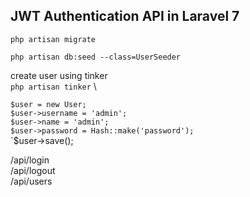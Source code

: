 ## JWT Authentication API in Laravel 7  

`php artisan migrate`

`php artisan db:seed --class=UserSeeder`

create user using tinker \
`php artisan tinker` \

`$user = new User;` \
`$user->username = 'admin';` \
`$user->name = 'admin';`\
`$user->password = Hash::make('password');`\
`$user->save();


/api/login \
/api/logout \
/api/users 